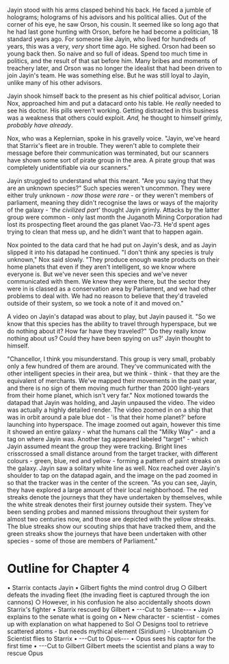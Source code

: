 Jayin stood with his arms clasped behind his back. He faced a jumble of holograms; holograms of his advisors and his political allies. Out of the corner of his eye, he saw Orson, his cousin. It seemed like so long ago that he had last gone hunting with Orson, before he had become a politician, 18 standard years ago. For someone like Jayin, who lived for hundreds of years, this was a very, *very* short time ago. He sighed. Orson had been so young back then. So naive and so full of ideas. Spend too much time in politics, and the result of that sat before him. Many bribes and moments of treachery later, and Orson was no longer the idealist that had been driven to join Jayin's team. He was something else. But he was still loyal to Jayin, unlike many of his other advisors.

Jayin shook himself back to the present as his chief political advisor, Lorian Nox, approached him and put a datacard onto his table. He *really* needed to see his doctor. His pills weren't working. Getting distracted in this business was a weakness that others could exploit. *And,* he thought to himself grimly, *probably have already*. 

Nox, who was a Keplernian, spoke in his gravelly voice. "Jayin, we've heard that Starrix's fleet are in trouble. They weren't able to complete their message before their communication was terminated, but our scanners have shown some sort of pirate group in the area. A pirate group that was completely unidentifiable via our scanners."

Jayin struggled to understand what this meant. "Are you saying that they are an unknown species?" Such species weren't uncommon. They were either truly unknown - *now those were rare* - or they weren't members of parliament, meaning they didn't recognise the laws or ways of the majority of the galaxy - '*the civilized part*' thought Jayin grimly. Attacks by the latter group were common - only last month the Juganoth Mining Corporation had lost its prospecting fleet around the gas planet Vao-73. He'd spent ages trying to clean that mess up, and he didn't want that to happen again.

Nox pointed to the data card that he had put on Jayin's desk, and as Jayin slipped it into his datapad he continued. "I don't think any species is truly unknown," Nox said slowly. "They produce enough waste products on their home planets that even if they aren't intelligent, so we know where everyone is. But we've never seen this species and we've never communicated with them. We knew they were there, but the sector they were in is classed as a conservation area by Parliament, and we had other problems to deal with. We had no reason to  believe that they'd traveled outside of their system, so we took a note of it and moved on."

A video on Jayin's datapad was about to play, but Jayin paused it. "So we know that this species has the ability to travel through hyperspace, but we do nothing about it? How far have they traveled?" 'Do they really know nothing about us? Could they have been spying on us?' Jayin thought to himself.

"Chancellor, I think you misunderstand. This group is very small, probably only a few hundred of them are around. They've communicated with the other intelligent species in their area, but we think - think - that they are the equivalent of merchants. We've mapped their movements in the past year, and there is no sign of them moving much further than 2000 light-years from their home planet, which isn't very far." Nox motioned towards the datapad that Jayin was holding, and Jayin unpaused the video. The video was actually a highly detailed render. The video zoomed in on a ship that was in orbit around a pale blue dot - 'is that their home planet?' before launching into hyperspace. The image zoomed out again, however this time it showed an entire galaxy - what the humans call the "Milky Way" - and a tag on where Jayin was. Another tag appeared labeled "target" - which Jayin assumed meant the group they were tracking. Bright lines crisscrossed a small distance around from the target tracker, with different colours - green, blue, red and yellow - forming a pattern of paint streaks on the galaxy. Jayin saw a solitary white line as well. Nox reached over Jayin's shoulder to tap on the datapad again, and the image on the pad zoomed in so that the tracker was in the center of the screen. "As you can see, Jayin, they have explored a large amount of their local neighborhood. The red streaks denote the journeys that they have undertaken by themselves, while the white streak denotes their first journey outside their system. They've been sending probes and manned missions throughout their system for almost two centuries now, and those are depicted with the yellow streaks. The blue streaks show our scouting ships that have tracked them, and the green streaks show the journeys that have been undertaken with other species - some of those are members of Parliament."





# Outline for Chapter 4
• Starrix contacts Jayin
• Gilbert fights the mind control drug
	○ Gilbert defeats the invading fleet (the invading fleet is captured through the ion cannons)
	○ However, in his confusion he also accidentally shoots down Starrix's fighter
• Starrix rescued by Gilbert
• ---Cut to Senate---
• Jayin explains to the senate what is going on
• New character - scientist - comes up with explanation on what happened to Sol
	○ Designs tool to retrieve scattered atoms - but needs mythical element (Siridium) - Unobtanium
	○ Scientist flies to Starrix
• ---Cut to Opus---
• Opus sees his captor for the first time
• ---Cut to Gilbert Gilbert meets the scientist and plans a way to rescue Opus
